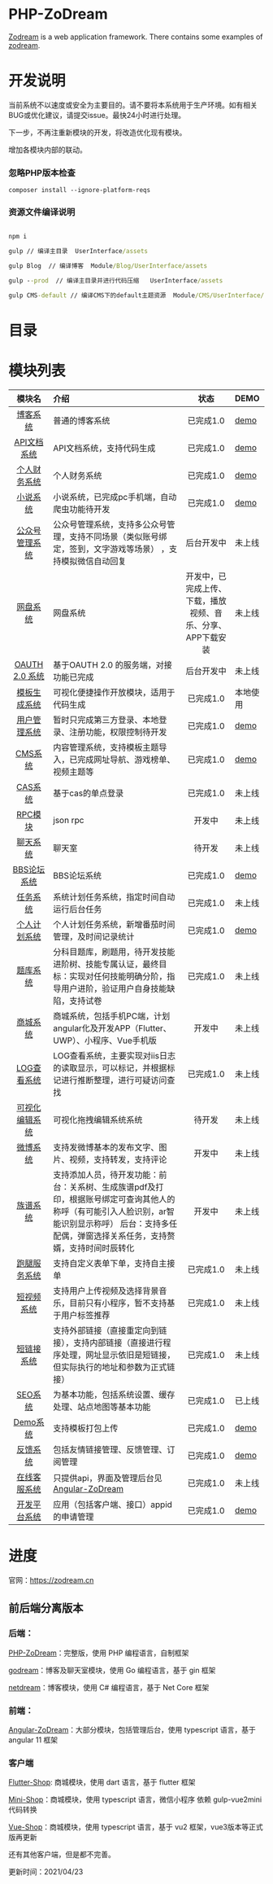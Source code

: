 # PHP-ZoDream

[Zodream](https://github.com/zodream/zodream) is a web application framework. There contains some examples of [zodream](https://github.com/zodream/zodream).

# 开发说明

当前系统不以速度或安全为主要目的。请不要将本系统用于生产环境。如有相关BUG或优化建议，请提交issue。最快24小时进行处理。

下一步，不再注重新模块的开发，将改造优化现有模块。

增加各模块内部的联动。


### 忽略PHP版本检查
```shell
composer install --ignore-platform-reqs
```

### 资源文件编译说明

```cmd

npm i

gulp // 编译主目录  UserInterface/assets

gulp Blog  // 编译博客  Module/Blog/UserInterface/assets

gulp --prod  // 编译主目录并进行代码压缩   UserInterface/assets

gulp CMS-default // 编译CMS下的default主题资源  Module/CMS/UserInterface/default/assets

```

# 目录


# 模块列表

| 模块名                                                                                   | 介绍                                                                                         | 状态                                                           | DEMO                              |
| :--------------------------------------------------------------------------------------: | :------------------------------------------------------------------------------------------- | :------------------------------------------------------------: | :-------------------------------- |
| [博客系统](https://github.com/zx648383079/PHP-ZoDream/tree/master/Module/Blog)           | 普通的博客系统                                                                               | 已完成1.0                                                      | [demo](https://zodream.cn/blog)    |
| [API文档系统](https://github.com/zx648383079/PHP-ZoDream/tree/master/Module/Document)    | API文档系统，支持代码生成                                                                                 | 已完成1.0                                                      | [demo](https://zodream.cn/doc)                            |
| [个人财务系统](https://github.com/zx648383079/PHP-ZoDream/tree/master/Module/Finance)    | 个人财务系统                                                                                 | 已完成1.0                                                      | [demo](https://zodream.cn/finance) |
| [小说系统](https://github.com/zx648383079/PHP-ZoDream/tree/master/Module/Book)           | 小说系统，已完成pc手机端，自动爬虫功能待开发                                                 | 已完成1.0                                                      | [demo](https://zodream.cn/book)                            |
| [公众号管理系统](https://github.com/zx648383079/PHP-ZoDream/tree/master/Module/WeChat)   | 公众号管理系统，支持多公众号管理，支持不同场景（类似账号绑定，签到，文字游戏等场景） ，支持模拟微信自动回复                                                           | 后台开发中                                                     | 未上线                            |
| [网盘系统](https://github.com/zx648383079/PHP-ZoDream/tree/master/Module/Disk)           | 网盘系统                                                                                     | 开发中，已完成上传、下载，播放视频、音乐、分享、APP下载安装 | 未上线                            |
| [OAUTH 2.0 系统](https://github.com/zodream/oauth)                                       | 基于OAUTH 2.0 的服务端，对接功能已完成                                                       | 后台开发中                                                     | 未上线                            |
| [模板生成系统](https://github.com/zodream/gzo)                                           | 可视化便捷操作开放模块，适用于代码生成                                                       | 已完成1.0                                                      | 本地使用                          |
| [用户管理系统](https://github.com/zx648383079/PHP-ZoDream/tree/master/Module/Auth)       | 暂时只完成第三方登录、本地登录、注册功能，权限控制待开发                                     | 已完成1.0                                                      | [demo](https://zodream.cn/auth)    |
| [CMS系统](https://github.com/zx648383079/PHP-ZoDream/tree/master/Module/CMS)             | 内容管理系统，支持模板主题导入，已完成网址导航、游戏榜单、视频主题等                                                                                | 已完成1.0                                                         | [demo](https://zodream.cn/cms)                            |
| [CAS系统](https://github.com/zx648383079/PHP-ZoDream/tree/master/Module/Cas)             | 基于cas的单点登录                                                                            | 已完成1.0                                                         | 未上线                            |
| [RPC模块](https://github.com/zx648383079/PHP-ZoDream/tree/master/Module/RPC)             | json rpc                                                                            | 开发中                                                         | 未上线                            |
| [聊天系统](https://github.com/zx648383079/PHP-ZoDream/tree/master/Module/Chat)           | 聊天室                                                                                       | 待开发                                                         | 未上线                            |
| [BBS论坛系统](https://github.com/zx648383079/PHP-ZoDream/tree/master/Module/Forum)       | BBS论坛系统                                                                                  | 已完成1.0                                                         | [demo](https://zodream.cn/forum)                            |
| [任务系统](https://github.com/zx648383079/PHP-ZoDream/tree/master/Module/Schedule)       | 系统计划任务系统，指定时间自动运行后台任务                                                                                | 已完成1.0                                                         | 未上线                            |
| [个人计划系统](https://github.com/zx648383079/PHP-ZoDream/tree/master/Module/Task)       | 个人计划任务系统，新增番茄时间管理，及时间记录统计                                                                                 | 已完成1.0                                                         | [demo](https://zodream.cn/task)                           |
| [题库系统](https://github.com/zx648383079/PHP-ZoDream/tree/master/Module/Exam)       | 分科目题库，刷题用，待开发技能进阶树、技能专属认证，最终目标：实现对任何技能明确分阶，指导用户进阶，验证用户自身技能缺陷，支持试卷               | 已完成1.0                                                         | 未上线                            |
| [商城系统](https://github.com/zx648383079/PHP-ZoDream/tree/master/Module/Shop)           | 商城系统，包括手机PC端，计划angular化及开发APP（Flutter、UWP）、小程序、Vue手机版                                                                                   | 开发中                                                         | 未上线                            |
| [LOG查看系统](https://github.com/zx648383079/PHP-ZoDream/tree/master/Module/LogView)     | LOG查看系统，主要实现对iis日志的读取显示，可以标记，并根据标记进行推断整理，进行可疑访问查找 | 已完成1.0                                                         | 未上线                            |
| [可视化编辑系统](https://github.com/zx648383079/PHP-ZoDream/tree/master/Module/Template) | 可视化拖拽编辑系统系统                                                                       | 待开发                                                         | 未上线                            |
| [微博系统](https://github.com/zx648383079/PHP-ZoDream/tree/master/Module/MicroBlog) | 支持发微博基本的发布文字、图片、视频，支持转发，支持评论                                                                       | 开发中                                                         | 未上线                            |
| [族谱系统](https://github.com/zx648383079/PHP-ZoDream/tree/master/Module/Family) | 支持添加人员，待开发功能：前台：关系树、生成族谱pdf及打印，根据账号绑定可查询其他人的称呼（有可能引入人脸识别，ar智能识别显示称呼）  后台：支持多任配偶，弹窗选择关系任务，支持赘婿，支持时间时辰转化                                                                       | 开发中                                                         | 未上线                            |
| [跑腿服务系统](https://github.com/zx648383079/PHP-ZoDream/tree/master/Module/Legwork) | 支持自定义表单下单，支持自主接单                                                                       | 已完成1.0                                                         | 未上线                            |
| [短视频系统](https://github.com/zx648383079/PHP-ZoDream/tree/master/Module/Video) | 支持用户上传视频及选择背景音乐，目前只有小程序，暂不支持基于用户标签推荐                                                                       | 已完成1.0                                                         | 未上线                            |
| [短链接系统](https://github.com/zx648383079/PHP-ZoDream/tree/master/Module/Short) | 支持外部链接（直接重定向到链接），支持内部链接（直接进行程序处理，网址显示依旧是短链接，但实际执行的地址和参数为正式链接）                                                                       | 已完成1.0                                                         | 未上线                            |
| [SEO系统](https://github.com/zx648383079/PHP-ZoDream/tree/master/Module/SEO) |   为基本功能，包括系统设置、缓存处理、站点地图等基本功能                                                                     | 已完成1.0                                                         | 已上线                            |
| [Demo系统](https://github.com/zx648383079/PHP-ZoDream/tree/master/Module/Demo) |  支持模板打包上传                                                                     | 已完成1.0                                                         | [demo](https://zodream.cn/demo)                        |
| [反馈系统](https://github.com/zx648383079/PHP-ZoDream/tree/master/Module/Contact) |  包括友情链接管理、反馈管理、订阅管理                                                                     | 已完成1.0                                                         | [demo](https://zodream.cn/)                        |
| [在线客服系统](https://github.com/zx648383079/PHP-ZoDream/tree/master/Module/OnlineService) |  只提供api，界面及管理后台见[Angular-ZoDream](https://github.com/zx648383079/Angular-ZoDream)                                                                     | 已完成1.0                                                         | 未上线                        |
| [开发平台系统](https://github.com/zx648383079/PHP-ZoDream/tree/master/Module/OpenPlatform) |  应用（包括客户端、接口）appid的申请管理                                                                     | 已完成1.0                                                         | [demo](https://zodream.cn/)                        |


# 进度

官网：https://zodream.cn

## 前后端分离版本

### 后端：

[PHP-ZoDream](https://github.com/zx648383079/PHP-ZoDream)：完整版，使用 PHP 编程语言，自制框架

[godream](https://github.com/zx648383079/godream)：博客及聊天室模块，使用 Go 编程语言，基于 gin 框架

[netdream](https://github.com/zx648383079/netdream)：博客模块，使用 C# 编程语言，基于 Net Core 框架

### 前端：

[Angular-ZoDream](https://github.com/zx648383079/Angular-ZoDream)：大部分模块，包括管理后台，使用 typescript 语言，基于 angular 11 框架

### 客户端

[Flutter-Shop](https://github.com/zx648383079/Flutter-Shop): 商城模块，使用 dart 语言，基于 flutter 框架

[Mini-Shop](https://github.com/zx648383079/Mini-Shop)：商城模块，使用 typescript 语言，微信小程序 依赖 gulp-vue2mini 代码转换

[Vue-Shop](https://github.com/zx648383079/Mini-Shop)：商城模块，使用 typescript 语言，基于 vu2 框架，vue3版本等正式版再更新

还有其他客户端，但是都不完善。

更新时间：2021/04/23


